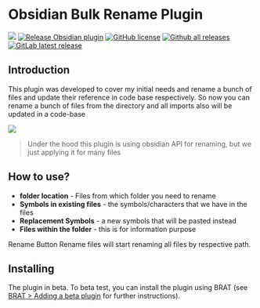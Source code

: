# Obsidian Bulk Rename Plugin
[![](https://github.com/OlegLustenko/obsidian-bulk-rename/actions/workflows/CI.yml/badge.svg)](https://github.com/OlegLustenko/obsidian-bulk-rename/actions/workflows/CI.yml)
[![Release Obsidian plugin](https://github.com/OlegLustenko/obsidian-bulk-rename/actions/workflows/release.yml/badge.svg)](https://github.com/OlegLustenko/obsidian-bulk-rename/actions/workflows/release.yml)
[![GitHub license](https://img.shields.io/github/license/OlegLustenko/obsidian-bulk-rename)](https://https://github.com/OlegLustenko/obsidian-bulk-rename/master/LICENSE)
[![Github all releases](https://img.shields.io/github/downloads/OlegLustenko/obsidian-bulk-rename/total.svg)](https://github.com/OlegLustenko/obsidian-bulk-rename/releases/)
[![GitLab latest release](https://badgen.net/github/release/OlegLustenko/obsidian-bulk-rename/)](https://github.com/OlegLustenko/obsidian-bulk-rename/releases)
## Introduction

This plugin was developed to cover my initial needs and rename a bunch of files and update their reference in code base respectively. So now you can rename a bunch of files from the directory and all imports also will be updated in a code-base

![](documentation/assets/Animation.gif)

> Under the hood this plugin is using obsidian API for renaming, but we just applying it for many files

## How to use?

- **folder location** - Files from which folder you need to rename
- **Symbols in existing files** - the symbols/characters that we have in the files
- **Replacement Symbols** - a new symbols that will be pasted instead
- **Files within the folder** - this is for information purpose

Rename Button
Rename files will start renaming all files by respective path.

## Installing

The plugin in beta. To beta test, you can install the plugin using BRAT (see [BRAT > Adding a beta plugin](https://github.com/TfTHacker/obsidian42-brat#adding-a-beta-plugin) for further instructions).

